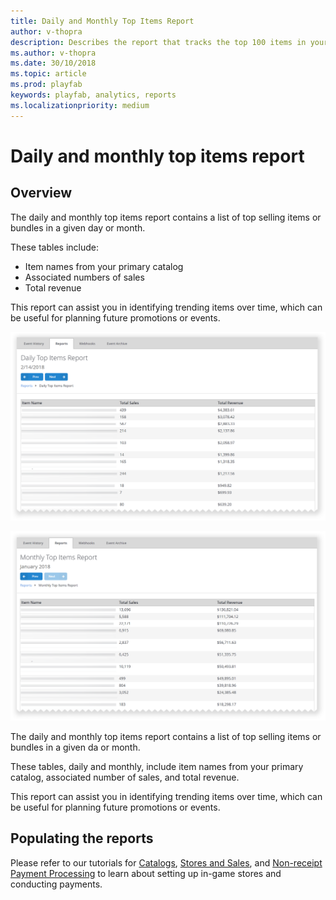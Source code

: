 ```yaml
---
title: Daily and Monthly Top Items Report
author: v-thopra
description: Describes the report that tracks the top 100 items in your game.
ms.author: v-thopra
ms.date: 30/10/2018
ms.topic: article
ms.prod: playfab
keywords: playfab, analytics, reports
ms.localizationpriority: medium
---
```


# Daily and monthly top items report

## Overview

The daily and monthly top items report contains a list of top selling items or bundles in a given day or month.

These tables include:

- Item names from your primary catalog
- Associated numbers of sales
- Total revenue

This report can assist you in identifying trending items over time, which can be useful for planning future promotions or events.

![Daily Top Items Report Table](media/tutorials/daily-top-items-report-table.png)  

![Daily Top Items Report Table](media/tutorials/monthly-top-items-report-table.png)  

The daily and monthly top items report contains a list of top selling items or bundles in a given da or month.

These tables, daily and monthly, include item names from your primary catalog, associated number of sales, and total revenue.

This report can assist you in identifying trending items over time, which can be useful for planning future promotions or events.

## Populating the reports

Please refer to our tutorials for [Catalogs](../../commerce/items/catalogs.md), [Stores and Sales](../../commerce/stores/stores-and-sales.md), and [Non-receipt Payment Processing](../../commerce/economy/non-receipt-payment-processing.md) to learn about setting up in-game stores and conducting payments.
